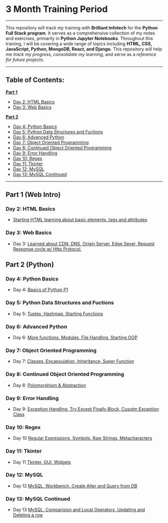 # 3 Month Training Period
---

This repository will track my training with **Brilliant Infotech** for the **Python Full Stack program**. It serves as a comprehensive collection of my notes and exercises, primarily in **Python Jupyter Notebooks**. Throughout this training, I will be covering a wide range of topics including **HTML, CSS, JavaScript, Python, MongoDB, React, and Django.** This repository will help me *track my progress*, *consolidate my learning*, and serve as a *reference for future projects*.

---

## Table of Contents:

**[Part 1](#part-1-web-intro)** 
- [Day 2: HTML Basics](#day-2-html-basics)
- [Day 3: Web Basics](#day-3-web-basics)

**[Part 2](#part-2-python)**
- [Day 4: Python Basics](#day-4-python-basics)
- [Day 5: Python Data Structures and Fuctions](#day-5-python-data-structures-and-fuctions)
- [Day 6: Advanced Python](#day-6-advanced-python)
- [Day 7: Object Oriented Programming](#day-7-object-oriented-programming)
- [Day 8: Continued Object Oriented Programming](#day-8-continued-object-oriented-programming)
- [Day 9: Error Handling](#day-9-error-handling)
- [Day 10: Regex](#day-10-regex)
- [Day 11: Tkinter](#day-11-tkinter)
- [Day 12: MySQL](#day-12-mysql)
- [Day 13: MySQL Continued](#day-13-mysql-continued)

----

## Part 1 (Web Intro)

### Day 2: HTML Basics
- [Starting HTML learning about basic elements, tags and attributes](Notes/July%202024/07_22/class02_07_22.ipynb)

### Day 3: Web Basics
- Day 3: [Learned about CDN, DNS, Origin Server, Edge Sever, Request Response cycle w/ Http Protocol,](Notes/July%202024/07_23/class03_07_23.ipynb)

## Part 2 (Python)

### Day 4: Python Basics
- Day 4: [Basics of Python P1](Notes/July%202024/07_24/class04_07_24.ipynb)

### Day 5: Python Data Structures and Fuctions
- Day 5: [Tuples, Hashmap, Starting Functions](Notes/July%202024/07_25/class05_07_25.ipynb)

### Day 6: Advanced Python 
- Day 6: [More functions, Modules, File Handling, Starting OOP](Notes/July%202024/07_28/class06_07_28.ipynb)

### Day 7: Object Oriented Programming 
- Day 7: [Classes, Encapsulation, Inheritance, Super Function](Notes/July%202024/07_29/class07_07_29.ipynb)

### Day 8: Continued Object Oriented Programming
- Day 8: [Polymorphism & Abstraction](Notes/July%202024/07_30/class08_07_30.ipynb)

### Day 9: Error Handling
- Day 9: [Exception Handling, Try Except Finally Block, Cusotm Exception Class](Notes/July%202024/07_31/class09_07_31.ipynb)

### Day 10: Regex 
- Day 10 [Regular Expressions, Symbols, Raw Strings, Metacharacters](Notes/August%202024/08_01/class10_08_01.ipynb)

### Day 11: Tkinter
- Day 11 [Tkinter, GUI, Widgets](Notes/August%202024/08_04/class11_08_04.ipynb)

### Day 12: MySQL
- Day 12 [MySQL, Workbench, Create Alter and Query from DB](Notes/August%202024/08_05/class12_08_05.ipynb)

### Day 13: MySQL Continued
- Day 13 [MySQL, Comparision and Local Operators, Updating and Deleting a row](Notes/August%202024/08_06/class13_08_06.ipynb)